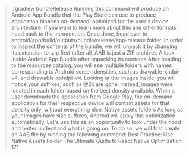 > ./gradlew bundleRelease
Running this command will produce an Android App Bundle that the Play Store can use to 
produce application binaries on-demand, optimized for the user's device architecture. If you 
want to learn more about this and other formats, head back to the Introduction.
Once  done,  head  over  to android/app/build/outputs/bundle/release/app-release 
folder. In order to inspect the contents of the bundle, we will unpack it by changing its extension 
to .zip first (after all, AAB is just a ZIP archive).
A look inside Android App Bundle after unpacking its contents
After heading to the resources catalog, you will see multiple folders with names corresponding 
to Android screen densities, such as 
drawable-xhdpi-v4, and drawable-xxhdpi-v4. Looking 
at the images inside, you will notice your suffixes, such as @2x are gone. Instead, images were 
located in each folder based on the best density available.
When a user downloads the application from Google Play, the on-demand application for their 
respective device will contain assets for that density only, without everything else.
Native assets folders
As long as your images have size suffixes, Android will apply this optimization automatically. 
Let's use this as an opportunity to look under the hood and better understand what is going on. 
To do so, we will first create an AAB file by running the following command:
Best Practice: Use Native Assets Folder
The Ultimate Guide to React Native Optimization
171